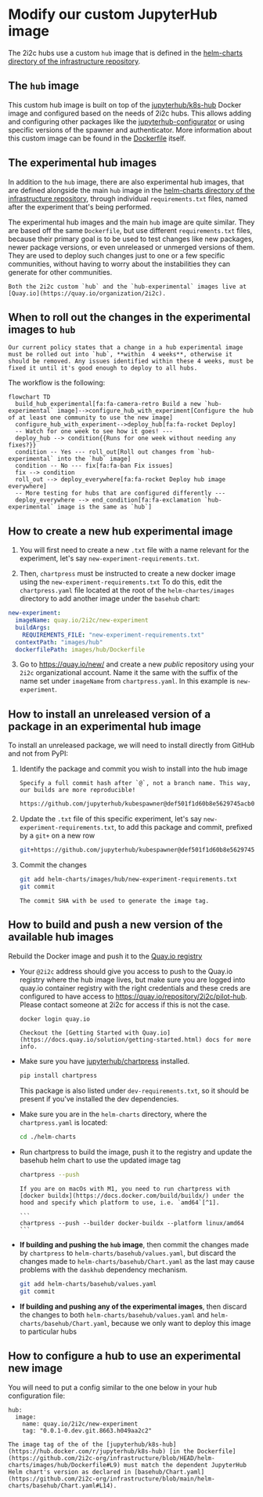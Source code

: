 # Modify our custom JupyterHub image

The 2i2c hubs use a custom `hub` image that is defined in the [helm-charts directory of the infrastructure repository](https://github.com/2i2c-org/infrastructure/tree/HEAD/helm-charts/images/hub).

## The `hub` image

This custom hub image is built on top of the [jupyterhub/k8s-hub](https://hub.docker.com/r/jupyterhub/k8s-hub) Docker image and configured based on the needs of 2i2c hubs.
This allows adding and configuring other packages like the [jupyterhub-configurator](https://github.com/yuvipanda/jupyterhub-configurator) or using specific versions of the spawner and authenticator.
More information about this custom image can be found in the [Dockerfile](https://github.com/2i2c-org/infrastructure/blob/HEAD/helm-charts/images/hub/Dockerfile) itself.


## The experimental hub images

In addition to the `hub` image, there are also experimental hub images, that are defined alongside the main `hub` image in the [helm-charts directory of the infrastructure repository](https://github.com/2i2c-org/infrastructure/tree/HEAD/helm-charts/images/hub), through individual `requirements.txt` files, named after the experiment that's being performed.

The experimental hub images and the main `hub` image are quite similar. They are based off the same `Dockerfile`, but use different `requirements.txt` files, because their primary goal is to be used to test changes like new packages, newer package versions, or even unreleased or unmerged versions of them. They are used to deploy such changes just to one or a few specific communities, without having to worry about the instabilities they can generate for other communities.

```{note}
Both the 2i2c custom `hub` and the `hub-experimental` images live at [Quay.io](https://quay.io/organization/2i2c).
```

## When to roll out the changes in the experimental images to `hub`

```{important}
Our current policy states that a change in a hub experimental image must be rolled out into `hub`, **within  4 weeks**, otherwise it should be removed. Any issues identified within these 4 weeks, must be fixed it until it's good enough to deploy to all hubs.
```

The workflow is the following:
```{mermaid}
flowchart TD
  build_hub_experimental[fa:fa-camera-retro Build a new `hub-experimental` image]-->configure_hub_with_experiment[Configure the hub of at least one community to use the new image]
  configure_hub_with_experiment-->deploy_hub[fa:fa-rocket Deploy]
  -- Watch for one week to see how it goes! ---
  deploy_hub --> condition{{Runs for one week without needing any fixes?}}
  condition -- Yes --- roll_out[Roll out changes from `hub-experimental` into the `hub` image]
  condition -- No --- fix[fa:fa-ban Fix issues]
  fix --> condition
  roll_out --> deploy_everywhere[fa:fa-rocket Deploy hub image everywhere]
  -- More testing for hubs that are configured differently ---
  deploy_everywhere --> end_condition[fa:fa-exclamation `hub-experimental` image is the same as `hub`]
```
## How to create a new hub experimental image

1. You will first need to create a new `.txt` file with a name relevant for the experiment, let's say `new-experiment-requirements.txt`.

2. Then, `chartpress` must be instructed to create a new docker image using the `new-experiment-requirements.txt`
  To do this, edit the `chartpress.yaml` file located at the root of the `helm-chartes/images` directory to add another image under the `basehub` chart:

  ```yaml
  new-experiment:
    imageName: quay.io/2i2c/new-experiment
    buildArgs:
      REQUIREMENTS_FILE: "new-experiment-requirements.txt"
    contextPath: "images/hub"
    dockerfilePath: images/hub/Dockerfile
  ```

3. Go to https://quay.io/new/ and create a new _public_ repository using your `2i2c` organizational account. Name it the same with the suffix of the name set under `imageName` from `chartpress.yaml`. In this example is `new-experiment`.

## How to install an unreleased version of a package in an experimental hub image

To install an unreleased package, we will need to install directly from GitHub and not from PyPI:

1. Identify the package and commit you wish to install into the hub image

   ```{important}
   Specify a full commit hash after `@`, not a branch name. This way, our builds are more reproducible!
   ```

   ```bash
   https://github.com/jupyterhub/kubespawner@def501f1d60b8e5629745acb0bcc45b151b1decc
   ```

2. Update the `.txt` file of this specific experiment, let's say `new-experiment-requirements.txt`, to add this package and commit, prefixed by a `git+` on a new row

   ```bash
   git+https://github.com/jupyterhub/kubespawner@def501f1d60b8e5629745acb0bcc45b151b1decc
   ```

3. Commit the changes

   ```bash
   git add helm-charts/images/hub/new-experiment-requirements.txt
   git commit
   ```

   ```{note}
   The commit SHA with be used to generate the image tag.
   ```

## How to build and push a new version of the available hub images

Rebuild the Docker image and push it to the [Quay.io registry](https://quay.io/repository/2i2c/pilot-hub)
 
- Your `@2i2c` address should give you access to push to the Quay.io registry where the hub image lives, but make sure you are logged into quay.io container registry with the right credentials and these creds are configured to have access to <https://quay.io/repository/2i2c/pilot-hub>.
  Please contact someone at 2i2c for access if this is not the case.

  ```bash
  docker login quay.io
  ```

  ```{seealso}
  Checkout the [Getting Started with Quay.io](https://docs.quay.io/solution/getting-started.html) docs for more info.
  ```

- Make sure you have [jupyterhub/chartpress](https://github.com/jupyterhub/chartpress) installed.

  ```bash
  pip install chartpress
  ```

  This package is also listed under `dev-requirements.txt`, so it should be present if you've installed the dev dependencies.

- Make sure you are in the `helm-charts` directory, where the `chartpress.yaml` is located:

  ```bash
  cd ./helm-charts
  ```

- Run chartpress to build the image, push it to the registry and update the basehub helm chart to use the updated image tag

  ```bash
  chartpress --push
  ```

  ````{note}
  If you are on macOs with M1, you need to run chartpress with [docker buildx](https://docs.docker.com/build/buildx/) under the hood and specify which platform to use, i.e. `amd64`[^1].

  ```
  chartpress --push --builder docker-buildx --platform linux/amd64
  ```
  ````

- **If building and pushing the `hub` image**, then commit the changes made by `chartpress` to `helm-charts/basehub/values.yaml`, but discard the changes made to `helm-charts/basehub/Chart.yaml` as the last may cause problems with the `daskhub` dependency mechanism.

  ```bash
  git add helm-charts/basehub/values.yaml
  git commit
  ```

- **If building and pushing any of the experimental images**, then discard the changes to both `helm-charts/basehub/values.yaml` and `helm-charts/basehub/Chart.yaml`, because we only want to deploy this image to particular hubs

## How to configure a hub to use an experimental new image

You will need to put a config similar to the one below in your hub configuration file:

```
hub:
  image:
    name: quay.io/2i2c/new-experiment
    tag: "0.0.1-0.dev.git.8663.h049aa2c2"
```

```{important}
The image tag of the of the [jupyterhub/k8s-hub](https://hub.docker.com/r/jupyterhub/k8s-hub) [in the Dockerfile](https://github.com/2i2c-org/infrastructure/blob/HEAD/helm-charts/images/hub/Dockerfile#L9) must match the dependent JupyterHub Helm chart's version as declared in [basehub/Chart.yaml](https://github.com/2i2c-org/infrastructure/blob/main/helm-charts/basehub/Chart.yaml#L14).
```

[^1]: <https://cloudolife.com/2022/03/05/Infrastructure-as-Code-IaC/Container/Docker/Docker-buildx-support-multiple-architectures-images/>